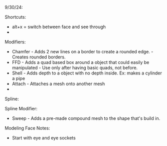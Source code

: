 9/30/24:

Shortcuts:
- alt+x = switch between face and see through
- 

Modifiers:
- Chamfer - Adds 2 new lines on a border to create a rounded edge. - Creates rounded borders. 
- FFD - Adds a quad based box around a object that could easily be manipulated - Use only after having basic quads, not before. 
- Shell - Adds depth to a object with no depth inside. Ex: makes a cylinder a pipe
- Attach - Attaches a mesh onto another mesh
- 


Spline:


Spline Modifier:
- Sweep - Adds a pre-made compound mesh to the shape that's build in. 

Modeling Face Notes:
- Start with eye and eye sockets
